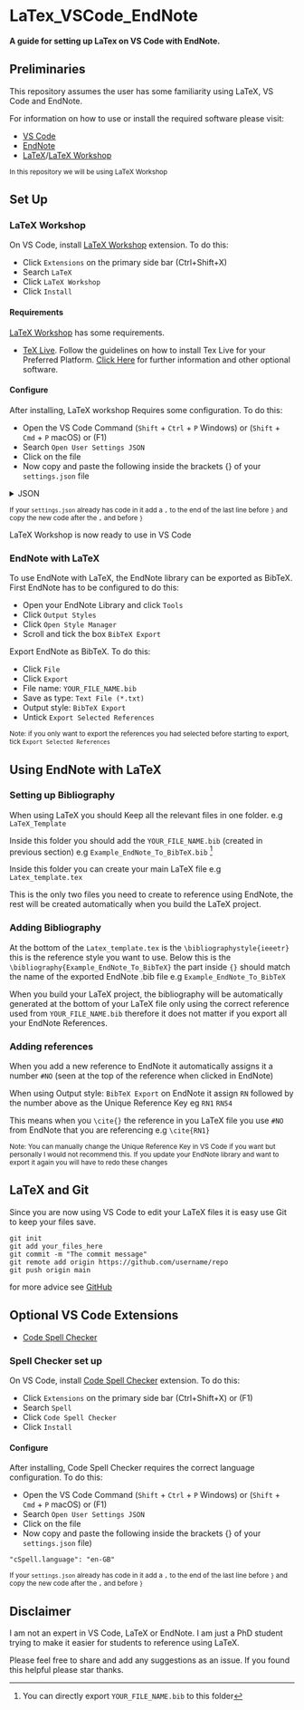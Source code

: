 # LaTex_VSCode_EndNote
**A guide for setting up LaTex on VS Code with EndNote.**

## Preliminaries
This repository assumes the user has some familiarity using LaTeX, VS Code and EndNote.

For information on how to use or install the required software please visit:
* [VS Code](https://code.visualstudio.com/)
* [EndNote](https://endnote.com/)
* [LaTeX](https://www.latex-project.org/)/[LaTeX Workshop](https://marketplace.visualstudio.com/items?itemName=James-Yu.latex-workshop)

<sup>In this repository we will be using LaTeX Workshop</sup>

## Set Up 
### LaTeX Workshop

On VS Code, install [LaTeX Workshop](https://marketplace.visualstudio.com/items?itemName=James-Yu.latex-workshop) extension. To do this: 
* Click `Extensions` on the primary side bar (Ctrl+Shift+X)
* Search `LaTeX`
* Click `LaTeX Workshop`
* Click `Install`

#### Requirements

[LaTeX Workshop](https://marketplace.visualstudio.com/items?itemName=James-Yu.latex-workshop) has some requirements.
* [TeX Live](https://www.tug.org/texlive/). Follow the guidelines on how to install Tex Live for your Preferred Platform.
[Click Here](https://github.com/James-Yu/LaTeX-Workshop/wiki/Install#requirements) for further information and other optional software.

#### Configure

After installing, LaTeX workshop Requires some configuration. To do this: 
* Open the VS Code Command (`Shift` + `Ctrl` + `P` Windows) or (`Shift` + `Cmd` + `P` macOS) or (F1)
* Search `Open User Settings JSON`
* Click on the file
* Now copy and paste the following inside the brackets {} of your `settings.json` file

<details><summary>JSON</summary>
  <p>
  
```
"latex-workshop.latex.tools": [
        {
         "name": "latexmk",
         "command": "latexmk",
         "args": [
          "-synctex=1",
          "-interaction=nonstopmode",
          "-file-line-error",
          "-pdf",
          "-outdir=%OUTDIR%",
          "%DOC%"
         ],
         "env": {}
        },
        {
         "name": "xelatex",
         "command": "xelatex",
         "args": [
          "-synctex=1",
          "-interaction=nonstopmode",
          "-file-line-error",
          "%DOC%"
         ],
         "env": {}
        },
        {
         "name": "pdflatex",
         "command": "pdflatex",
         "args": [
          "-synctex=1",
          "-interaction=nonstopmode",
          "-file-line-error",
          "%DOC%"
         ],
         "env": {}
        },
        {
         "name": "bibtex",
         "command": "bibtex",
         "args": [
          "%DOCFILE%"
         ],
         "env": {}
        }
       ],

    "latex-workshop.latex.recipes": [
        {
            "name": "pdflatex ➞ bibtex ➞ pdflatex`×2",
            "tools": [
             "pdflatex",
             "bibtex",
             "pdflatex",
             "pdflatex"
            ]
           },
        {
         "name": "pdfLaTeX",
         "tools": [
          "pdflatex"
         ]
        },
        {
         "name": "latexmk 🔃",
         "tools": [
          "latexmk"
         ]
        },
        {
         "name": "xelatex",
         "tools": [
          "xelatex"
         ]
        },
        {
        "name": "xelatex ➞ bibtex ➞ xelatex`×2",
        "tools": [
          "xelatex",
          "bibtex",
          "xelatex",
          "xelatex"
         ]
        }
    ]
```
  
</p>
</details>

<sup>If your `settings.json` already has code in it add a `,` to the end of the last line before `}` and copy the new code after the `,` and before `}`</sup>

LaTeX Workshop is now ready to use in VS Code

### EndNote with LaTeX
To use EndNote with LaTeX, the EndNote library can be exported as BibTeX. First EndNote has to be configured to do this:
* Open your EndNote Library and click `Tools`
* Click `Output Styles`
* Click `Open Style Manager`
* Scroll and tick the box `BibTeX Export`

Export EndNote as BibTeX. To do this:
* Click `File`
* Click `Export`
* File name: `YOUR_FILE_NAME.bib`
* Save as type: `Text File (*.txt)`
* Output style: `BibTeX Export`
* Untick `Export Selected References`

<sup>Note: if you only want to export the references you had selected before starting to export, tick `Export Selected References` </sup>

## Using EndNote with LaTeX
### Setting up Bibliography
When using LaTeX you should Keep all the relevant files in one folder. e.g `LaTeX_Template`

Inside this folder you should add the `YOUR_FILE_NAME.bib` (created in previous section) e.g `Example_EndNote_To_BibTeX.bib` [^1]

[^1]: You can directly export `YOUR_FILE_NAME.bib` to this folder

Inside this folder you can create your main LaTeX file e.g `Latex_template.tex`

This is the only two files you need to create to reference using EndNote, the rest will be created automatically when you build the LaTeX project.

### Adding Bibliography
At the bottom of the `Latex_template.tex` is the `\bibliographystyle{ieeetr}` this is the reference style you want to use. Below this is the `\bibliography{Example_EndNote_To_BibTeX}` the part inside `{}` should match the name of the exported EndNote .bib file e.g `Example_EndNote_To_BibTeX`

When you build your LaTeX project, the bibliography will be automatically generated at the bottom of your LaTeX file only using the correct reference used from `YOUR_FILE_NAME.bib` therefore it does not matter if you export all your EndNote References.

### Adding references
When you add a new reference to EndNote it automatically assigns it a number `#NO` (seen at the top of the reference when clicked in EndNote)

When using Output style: `BibTeX Export` on EndNote it assign `RN` followed by the number above as the Unique Reference Key eg `RN1` `RN54`

This means when you `\cite{}` the reference in you LaTeX file you use `#NO` from EndNote that you are referencing e.g `\cite{RN1}`

<sup>Note: You can manually  change the Unique Reference Key in VS Code if you want but personally I would not recommend this. If you update your EndNote library and want to export it again you will have to redo these changes</sup>

## LaTeX and Git
Since you are now using VS Code to edit your LaTeX files it is easy use Git to keep your files save.

```
git init
git add your_files_here
git commit -m "The commit message"
git remote add origin https://github.com/username/repo
git push origin main
```

for more advice see [GitHub](https://docs.github.com/en/get-started)

## Optional VS Code Extensions 
* [Code Spell Checker](https://marketplace.visualstudio.com/items?itemName=streetsidesoftware.code-spell-checker)

### Spell Checker set up 
On VS Code, install [Code Spell Checker](https://marketplace.visualstudio.com/items?itemName=streetsidesoftware.code-spell-checker) extension. To do this: 
* Click `Extensions` on the primary side bar (Ctrl+Shift+X) or (F1)
* Search `Spell`
* Click `Code Spell Checker`
* Click `Install`

#### Configure

After installing, Code Spell Checker requires the correct language configuration. To do this: 
* Open the VS Code Command (`Shift` + `Ctrl` + `P` Windows) or (`Shift` + `Cmd` + `P` macOS) or (F1)
* Search `Open User Settings JSON`
* Click on the file
* Now copy and paste the following inside the brackets {} of your `settings.json` file)

```
"cSpell.language": "en-GB"
```

<sup>If your `settings.json` already has code in it add a `,` to the end of the last line before `}` and copy the new code after the `,` and before `}`</sup>

## Disclaimer
I am not an expert in VS Code, LaTeX or EndNote. I am just a PhD student trying to make it easier for students to reference using LaTeX.

Please feel free to share and add any suggestions as an issue. 
If you found this helpful please star thanks.

